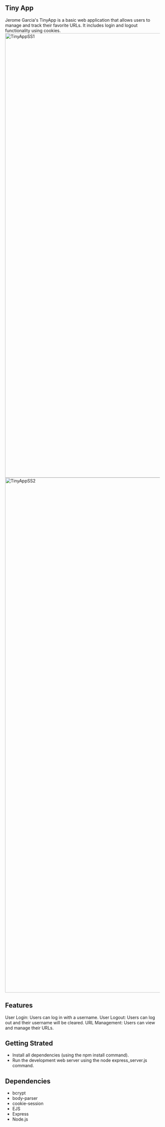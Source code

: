 <h2> Tiny App </h2>

Jerome Garcia's TinyApp is a basic web application that allows users to manage and track their favorite URLs. It includes login and logout functionality using cookies.
<img width="1441" alt="TinyAppSS1" src="https://github.com/raijenken27/tinyApp/assets/29512917/fa09d665-ef05-48ef-a211-a00d8bc95a60">
<img width="1670" alt="TinyAppSS2" src="https://github.com/raijenken27/tinyApp/assets/29512917/8d44742a-19e0-4c70-beb6-3d4a704f3c44">

<h2> Features </h2>
 
User Login: Users can log in with a username.
User Logout: Users can log out and their username will be cleared.
URL Management: Users can view and manage their URLs.

<h2> Getting Strated </h2>

* Install all dependencies (using the npm install command).
* Run the development web server using the node express_server.js command.

<h2> Dependencies </h2>

* bcrypt
* body-parser
* cookie-session
* EJS
* Express
* Node.js
